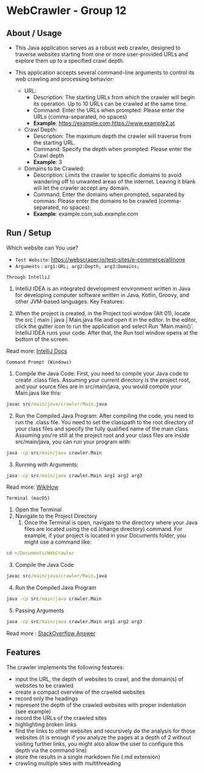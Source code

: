 #  WebCrawler - Group 12

## About / Usage

- This Java application serves as a robust web crawler, designed to traverse websites starting from one or more user-provided URLs and explore them up to a specified crawl depth.

- This application accepts several command-line arguments to control its web crawling and processing behavior:

    - URL:
        - Description: The starting URLs from which the crawler will begin its operation. Up to 10 URLs can be crawled at the same time.
        - Command: Enter the URLs when prompted: Please enter the URLs (comma-separated, no spaces)
        - **Example**: https://example.com,https://www.example2.at
    - Crawl Depth:
        - Description: The maximum depth the crawler will traverse from the starting URL.
        - Command: Specify the depth when prompted: Please enter the Crawl depth
        - **Example**: 3
    - Domains to be Crawled:
        - Description: Limits the crawler to specific domains to avoid wandering off to unwanted areas of the internet. Leaving it blank will let the crawler accept any domain.
        - Command: Enter the domains when prompted, separated by commas: Please enter the domains to be crawled (comma-separated, no spaces):
        - **Example**: example.com,sub.example.com

## Run / Setup

Which website can You use?
- `Test Website`: https://webscraper.io/test-sites/e-commerce/allinone
- `Arguments` : `arg1:URL; arg2:Depth; arg3:Domains;`

`Through IntelliJ`

1. IntelliJ IDEA is an integrated development environment written in Java for developing computer software written in Java, Kotlin, Groovy, and other JVM-based languages.
   Key Features:

2. When the project is created, in the Project tool window (Alt 01), locate the src | main | java | Main.java file and open it in the editor.
   In the editor, click the  gutter icon to run the application and select Run 'Main.main()'. IntelliJ IDEA runs your code. After that, the Run tool window opens at the bottom of the screen.

Read more: [IntelliJ Docs](https://www.jetbrains.com/help/idea/run-java-applications.html#run_application)

`Command Prompt (Windows)`

1. Compile the Java Code:
   First, you need to compile your Java code to create .class files. Assuming your current directory is the project root, and your source files are in src/main/java, you would compile your Main.java like this:
```bat
javac src/main/java/crawler/Main.java
```
2. Run the Compiled Java Program:
   After compiling the code, you need to run the .class file. You need to set the classpath to the root directory of your class files and specify the fully qualified name of the main class. Assuming you're still at the project root and your class files are inside src/main/java, you can run your program with:
```bat
java -cp src/main/java crawler.Main
```
3. Running with Arguments:
```bat
java -cp src/main/java crawler.Main arg1 arg2 arg3
```

Read more: [WikiHow](https://www.wikihow.com/Compile-%26-Run-Java-Program-Using-Command-Prompt#:~:text=At%20the%20command%20prompt%2C%20type,program%20after%20it%20is%20compiled.)

`Terminal (macOS)`

1. Open the Terminal
2. Navigate to the Project Directory
    1. Once the Terminal is open, navigate to the directory where your Java files are located using the cd (change directory) command. For example, if your project is located in your Documents folder, you might use a command like:
```bat
cd ~/Documents/WebCrawler
```
3. Compile the Java Code
```bat
javac src/main/java/crawler/Main.java
```
4. Run the Compiled Java Program
```bat
java -cp src/main/java crawler.Main
```
5. Passing Arguments
```bat
java -cp src/main/java crawler.Main arg1 arg2 arg3
```

Read more : [StackOverflow Answer](https://stackoverflow.com/a/2361108/13667327)

## Features

The crawler implements  the following features:
- input the URL, the depth of websites to crawl, and the domain(s) of websites to be crawled
- create a compact overview of the crawled websites
- record only the headings
- represent the depth of the crawled websites with proper indentation (see example)
- record the URLs of the crawled sites
- highlighting broken links
- find the links to other websites and recursively do the analysis for those websites (it is enough if you analyze the pages at a depth of 2 without visiting further links, you might also allow the user to configure this depth via the command line)
- store the results in a single markdown file (.md extension)
- crawling multiple sites with multithreading